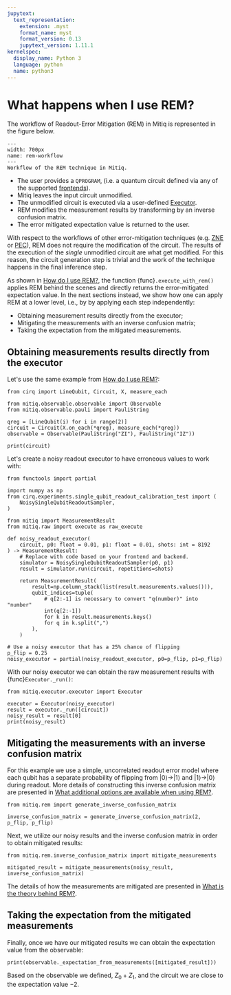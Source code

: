 ```yaml
---
jupytext:
  text_representation:
    extension: .myst
    format_name: myst
    format_version: 0.13
    jupytext_version: 1.11.1
kernelspec:
  display_name: Python 3
  language: python
  name: python3
---
```


# What happens when I use REM?

The workflow of Readout-Error Mitigation (REM) in Mitiq is represented in the figure below.

```{figure} ../img/rem_workflow.svg
---
width: 700px
name: rem-workflow
---
Workflow of the REM technique in Mitiq.
```

- The user provides a `QPROGRAM`, (i.e. a quantum circuit defined via any of the supported [frontends](frontends-backends.myst)).
- Mitiq leaves the input circuit unmodified.
- The unmodified circuit is executed via a user-defined [Executor](executors.myst).
- REM modifies the measurement results by transforming by an inverse confusion matrix.
- The error mitigated expectation value is returned to the user.

With respect to the workflows of other error-mitigation techniques (e.g. [ZNE](zne-4-low-level.myst) or [PEC](pec-4-low-level.myst)),
REM does not require the modification of the circuit. The results of the execution of the _single_ unmodified circuit are what get modified.
For this reason, the circuit generation step is trivial and the work of the technique happens in the final inference step.

As shown in [How do I use REM?](rem-1-intro.myst), the function {func}`.execute_with_rem()` applies REM behind the scenes 
and directly returns the error-mitigated expectation value.
In the next sections instead, we show how one can apply REM at a lower level, i.e., by by applying each step independently:

- Obtaining measurement results directly from the executor;
- Mitigating the measurements with an inverse confusion matrix;
- Taking the expectation from the mitigated measurements.

## Obtaining measurements results directly from the executor

Let's use the same example from [How do I use REM?](rem-1-intro.myst):

```{code-cell} ipython3
from cirq import LineQubit, Circuit, X, measure_each

from mitiq.observable.observable import Observable
from mitiq.observable.pauli import PauliString

qreg = [LineQubit(i) for i in range(2)]
circuit = Circuit(X.on_each(*qreg), measure_each(*qreg))
observable = Observable(PauliString("ZI"), PauliString("IZ"))

print(circuit)
```

Let's create a noisy readout executor to have erroneous values to work with:

```{code-cell} ipython3
from functools import partial

import numpy as np
from cirq.experiments.single_qubit_readout_calibration_test import (
    NoisySingleQubitReadoutSampler,
)

from mitiq import MeasurementResult
from mitiq.raw import execute as raw_execute

def noisy_readout_executor(
    circuit, p0: float = 0.01, p1: float = 0.01, shots: int = 8192
) -> MeasurementResult:
    # Replace with code based on your frontend and backend.
    simulator = NoisySingleQubitReadoutSampler(p0, p1)
    result = simulator.run(circuit, repetitions=shots)

    return MeasurementResult(
        result=np.column_stack(list(result.measurements.values())),
        qubit_indices=tuple(
            # q[2:-1] is necessary to convert "q(number)" into "number"
            int(q[2:-1])
            for k in result.measurements.keys()
            for q in k.split(",")
        ),
    )

# Use a noisy executor that has a 25% chance of flipping
p_flip = 0.25
noisy_executor = partial(noisy_readout_executor, p0=p_flip, p1=p_flip)
```

With our noisy executor we can obtain the raw measurement results with {func}`Executor._run()`:

```{code-cell} ipython3
from mitiq.executor.executor import Executor

executor = Executor(noisy_executor)
result = executor._run([circuit])
noisy_result = result[0]
print(noisy_result)
```

## Mitigating the measurements with an inverse confusion matrix

For this example we use a simple, uncorrelated readout error model where each qubit has a separate probability of 
flipping from $|0\rangle \rightarrow |1\rangle$ and $|1\rangle \rightarrow |0\rangle$ during readout. More details
of constructing this inverse confusion matrix are presented in 
[What additional options are available when using REM?](rem-3-options.myst).

```{code-cell} ipython3
from mitiq.rem import generate_inverse_confusion_matrix

inverse_confusion_matrix = generate_inverse_confusion_matrix(2, p_flip, p_flip)
```

Next, we utilize our noisy results and the inverse confusion matrix in order to obtain mitigated results:

```{code-cell} ipython3
from mitiq.rem.inverse_confusion_matrix import mitigate_measurements

mitigated_result = mitigate_measurements(noisy_result, inverse_confusion_matrix)
```

The details of how the measurements are mitigated are presented in 
[What is the theory behind REM?](rem-5-theory.myst).

## Taking the expectation from the mitigated measurements

Finally, once we have our mitigated results we can obtain the expectation value from the observable:

```{code-cell} ipython3
print(observable._expectation_from_measurements([mitigated_result]))
```

Based on the observable we defined, $Z_0 + Z_1$, and the circuit we are close to the expectation value $-2$.